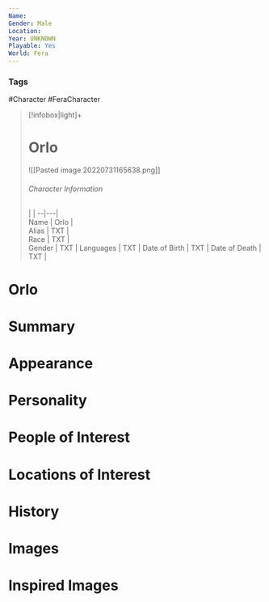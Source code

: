 ```yaml
---
Name: 
Gender: Male
Location: 
Year: UNKNOWN
Playable: Yes
World: Fera
---
```


### Tags
#Character #FeraCharacter 

> [!infobox|light]+  
> # Orlo  
> ![[Pasted image 20220731165638.png]]
> ###### Character Information
>  |   |
> --|---|  
> Name | Orlo |  
> Alias | TXT |  
> Race | TXT |  
> Gender | TXT |
> Languages | TXT |
> Date of Birth | TXT |
> Date of Death | TXT |

# Orlo

# Summary

# Appearance

# Personality

# People of Interest

# Locations of Interest

# History

# Images

# Inspired Images
